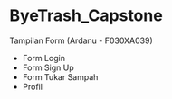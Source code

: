 # ByeTrash_Capstone

Tampilan Form (Ardanu - F030XA039)
- Form Login
- Form Sign Up
- Form Tukar Sampah
- Profil
